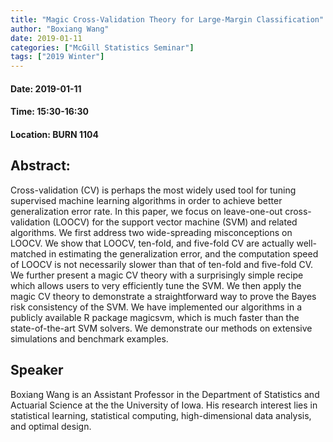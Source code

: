 ```yaml
---
title: "Magic Cross-Validation Theory for Large-Margin Classification"
author: "Boxiang Wang"
date: 2019-01-11
categories: ["McGill Statistics Seminar"]
tags: ["2019 Winter"]
---
```


#### Date: 2019-01-11
#### Time: 15:30-16:30
#### Location: BURN 1104

## Abstract:

Cross-validation (CV) is perhaps the most widely used tool for tuning supervised machine learning algorithms in order to achieve better generalization error rate. In this paper, we focus on leave-one-out cross-validation (LOOCV) for the support vector machine (SVM) and related algorithms. We first address two wide-spreading misconceptions on LOOCV. We show that LOOCV, ten-fold, and five-fold CV are actually well-matched in estimating the generalization error, and the computation speed of LOOCV is not necessarily slower than that of ten-fold and five-fold CV. We further present a magic CV theory with a surprisingly simple recipe which allows users to very efficiently tune the SVM. We then apply the magic CV theory to demonstrate a straightforward way to prove the Bayes risk consistency of the SVM. We have implemented our algorithms in a publicly available R package magicsvm, which is much faster than the state-of-the-art SVM solvers. We demonstrate our methods on extensive simulations and benchmark examples.

## Speaker

Boxiang Wang is an Assistant Professor in the Department of Statistics and Actuarial Science at the the University of Iowa. His research interest lies in statistical learning, statistical computing, high-dimensional data analysis, and optimal design. 